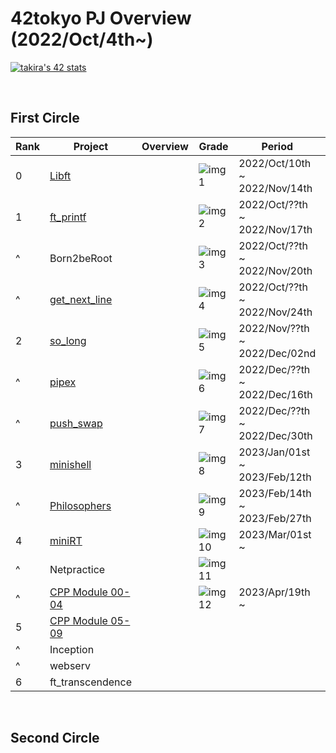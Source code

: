 # 42tokyo PJ Overview (2022/Oct/4th~)

[![takira's 42 stats](https://badge42.vercel.app/api/v2/clgurmlr9011708l73kveeyd5/stats?cursusId=21&coalitionId=307)](https://github.com/JaeSeoKim/badge42)

<br>

## First Circle
| Rank | Project                | Overview                      | Grade        | Period                        | Note                     | 
| ---- | ---------------------- | ----------------------------- | ------------ | ----------------------------- | ------------------------ | 
| 0    | [Libft][1]             |                               | ![img1][21]  | 2022/Oct/10th ~ 2022/Nov/14th | [42_libs][2](update ver) | 
| 1    | [ft_printf][3]         |                               | ![img2][22]  | 2022/Oct/??th ~ 2022/Nov/17th |                          | 
| ^    | Born2beRoot            |                               | ![img3][23]  | 2022/Oct/??th ~ 2022/Nov/20th |                          | 
| ^    | [get_next_line][4]     |                               | ![img4][24]  | 2022/Oct/??th ~ 2022/Nov/24th |                          | 
| 2    | [so_long][5]           |                               | ![img5][25]  | 2022/Nov/??th ~ 2022/Dec/02nd |                          | 
| ^    | [pipex][6]             |                               | ![img6][26]  | 2022/Dec/??th ~ 2022/Dec/16th |                          | 
| ^    | [push_swap][7]         |                               | ![img7][27]  | 2022/Dec/??th ~ 2022/Dec/30th |                          | 
| 3    | [minishell][8]         |                               | ![img8][28]  | 2023/Jan/01st ~ 2023/Feb/12th |                          | 
| ^    | [Philosophers][9]      |                               | ![img9][29]  | 2023/Feb/14th ~ 2023/Feb/27th |                          | 
| 4    | [miniRT][10]           |                               | ![img10][30] | 2023/Mar/01st ~               |                          | 
| ^    | Netpractice            |                               | ![img11][31] |                               |                          | 
| ^    | [CPP Module 00-04][11] |                               | ![img12][32] | 2023/Apr/19th ~               |                          | 
| 5    | [CPP Module 05-09][12] |                               |              |                               |                          | 
| ^    | Inception              |                               |              |                               |                          | 
| ^    | webserv                |                               |              |                               |                          | 
| 6    | ft_transcendence       |                               |              |                               |                          | 


[1]:https://github.com/ak0327/42_libft
[2]:https://github.com/ak0327/42_libs
[3]:https://github.com/ak0327/42_ft_printf
[4]:https://github.com/ak0327/42_get_next_line
[5]:https://github.com/ak0327/42_so_long
[6]:https://github.com/ak0327/42_pipex
[7]:https://github.com/ak0327/42_push_swap
[8]:https://github.com/minishellakirawchen/minishell_rev1
[9]:https://github.com/ak0327/42_philosophers
[10]:https://github.com/ak0327/minirt_rev0
[11]:https://github.com/ak0327/42_CPP_Module_00-04
[12]:https://github.com/ak0327/42_CPP_Module_05-09

[21]:https://badge42.vercel.app/api/v2/clgurmlr9011708l73kveeyd5/project/2878442
[22]:https://badge42.vercel.app/api/v2/clgurmlr9011708l73kveeyd5/project/2878442
[23]:https://badge42.vercel.app/api/v2/clgurmlr9011708l73kveeyd5/project/2879390
[24]:https://badge42.vercel.app/api/v2/clgurmlr9011708l73kveeyd5/project/2879391
[25]:https://badge42.vercel.app/api/v2/clgurmlr9011708l73kveeyd5/project/2893410
[26]:https://badge42.vercel.app/api/v2/clgurmlr9011708l73kveeyd5/project/2903707
[27]:https://badge42.vercel.app/api/v2/clgurmlr9011708l73kveeyd5/project/2921924
[28]:https://badge42.vercel.app/api/v2/clgurmlr9011708l73kveeyd5/project/2924792
[29]:https://badge42.vercel.app/api/v2/clgurmlr9011708l73kveeyd5/project/2924563
[30]:https://badge42.vercel.app/api/v2/clgurmlr9011708l73kveeyd5/project/3023035
[31]:https://badge42.vercel.app/api/v2/clgurmlr9011708l73kveeyd5/project/3023036
[32]:https://badge42.vercel.app/api/v2/clgurmlr9011708l73kveeyd5/project/3023037

<br>

## Second Circle
